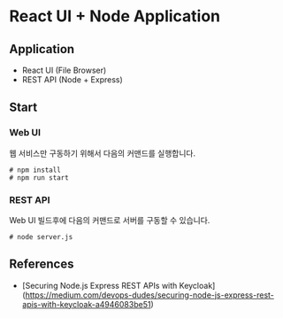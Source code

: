 # React UI + Node Application

## Application

* React UI (File Browser)
* REST API (Node + Express)

## Start

### Web UI

웹 서비스만 구동하기 위해서 다음의 커맨드를 실행합니다.

```
# npm install
# npm run start
```

### REST API

Web UI 빌드후에 다음의 커맨드로 서버를 구동할 수 있습니다.

```
# node server.js
```

## References

* [Securing Node.js Express REST APIs with Keycloak] (https://medium.com/devops-dudes/securing-node-js-express-rest-apis-with-keycloak-a4946083be51)